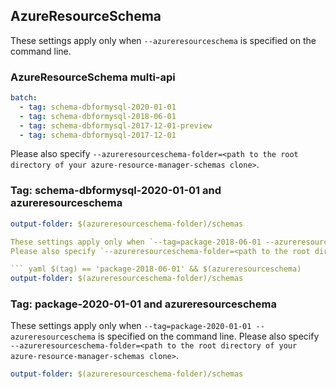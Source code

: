 ## AzureResourceSchema

These settings apply only when `--azureresourceschema` is specified on the command line.

### AzureResourceSchema multi-api

``` yaml $(azureresourceschema) && $(multiapi)
batch:
  - tag: schema-dbformysql-2020-01-01
  - tag: schema-dbformysql-2018-06-01
  - tag: schema-dbformysql-2017-12-01-preview
  - tag: schema-dbformysql-2017-12-01

```

Please also specify `--azureresourceschema-folder=<path to the root directory of your azure-resource-manager-schemas clone>`.

### Tag: schema-dbformysql-2020-01-01 and azureresourceschema

``` yaml $(tag) == 'schema-dbformysql-2020-01-01' && $(azureresourceschema)
output-folder: $(azureresourceschema-folder)/schemas

These settings apply only when `--tag=package-2018-06-01 --azureresourceschema` is specified on the command line.
Please also specify `--azureresourceschema-folder=<path to the root directory of your azure-resource-manager-schemas clone>`.

``` yaml $(tag) == 'package-2018-06-01' && $(azureresourceschema)
output-folder: $(azureresourceschema-folder)/schemas
```

### Tag: package-2020-01-01 and azureresourceschema

These settings apply only when `--tag=package-2020-01-01 --azureresourceschema` is specified on the command line.
Please also specify `--azureresourceschema-folder=<path to the root directory of your azure-resource-manager-schemas clone>`.

``` yaml $(tag) == 'package-2020-01-01' && $(azureresourceschema)
output-folder: $(azureresourceschema-folder)/schemas
```

